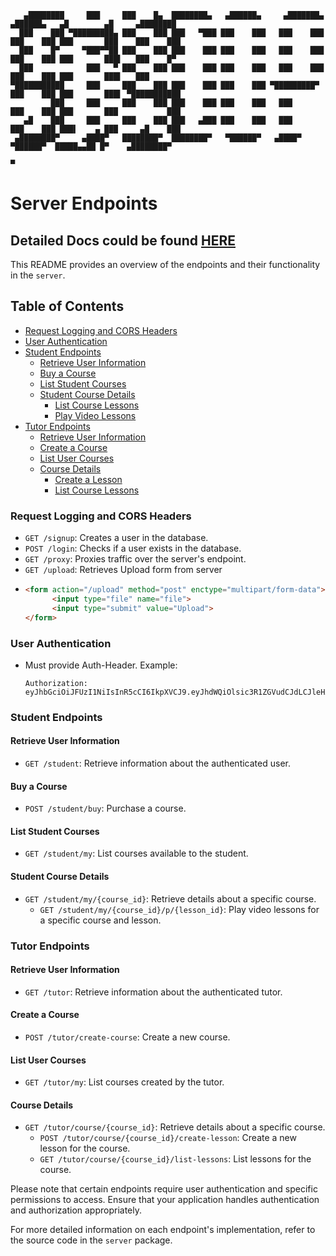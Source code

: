 ```
   ▄████████     ███     ███    █▄  ████████▄   ▄██████▄     ▄███████▄  ▄██████▄   ▄█        ▄█     ▄████████ 
  ███    ███ ▀█████████▄ ███    ███ ███   ▀███ ███    ███   ███    ███ ███    ███ ███       ███    ███    ███ 
  ███    █▀     ▀███▀▀██ ███    ███ ███    ███ ███    ███   ███    ███ ███    ███ ███       ███▌   ███    █▀  
  ███            ███   ▀ ███    ███ ███    ███ ███    ███   ███    ███ ███    ███ ███       ███▌   ███        
▀███████████     ███     ███    ███ ███    ███ ███    ███ ▀█████████▀  ███    ███ ███       ███▌ ▀███████████ 
         ███     ███     ███    ███ ███    ███ ███    ███   ███        ███    ███ ███       ███           ███ 
   ▄█    ███     ███     ███    ███ ███   ▄███ ███    ███   ███        ███    ███ ███▌    ▄ ███     ▄█    ███ 
 ▄████████▀     ▄████▀   ████████▀  ████████▀   ▀██████▀   ▄████▀       ▀██████▀  █████▄▄██ █▀    ▄████████▀  
                                                                                  ▀                           

```

# Server Endpoints

## **Detailed Docs could be found [HERE](/docs/)**

This README provides an overview of the endpoints and their functionality in the `server`.



## Table of Contents
- [Request Logging and CORS Headers](#request-logging-and-cors-headers)
- [User Authentication](#user-authentication)
- [Student Endpoints](#student-endpoints)
  - [Retrieve User Information](#retrieve-user-information)
  - [Buy a Course](#buy-a-course)
  - [List Student Courses](#list-student-courses)
  - [Student Course Details](#student-course-details)
    - [List Course Lessons](#list-course-lessons)
    - [Play Video Lessons](#play-video-lessons)
- [Tutor Endpoints](#tutor-endpoints)
  - [Retrieve User Information](#retrieve-user-information-1)
  - [Create a Course](#create-a-course)
  - [List User Courses](#list-user-courses)
  - [Course Details](#course-details)
    - [Create a Lesson](#create-a-lesson)
    - [List Course Lessons](#list-course-lessons-1)

### Request Logging and CORS Headers
- `GET /signup`: Creates a user in the database.
- `POST /login`: Checks if a user exists in the database.
- `GET /proxy`: Proxies traffic over the server's endpoint.
- `GET /upload`: Retrieves Upload form from server
- ```html
  <form action="/upload" method="post" enctype="multipart/form-data">
        <input type="file" name="file">
        <input type="submit" value="Upload">
  </form>
  ```

### User Authentication
- Must provide Auth-Header. Example:
    ```
    Authorization: eyJhbGciOiJFUzI1NiIsInR5cCI6IkpXVCJ9.eyJhdWQiOlsic3R1ZGVudCJdLCJleHAiOjE2OTk3ODQxOTQsImlhdCI6MTY5OTE3OTM5NCwiaXNzIjoiU3R1ZG9wb2xpcyIsInVzZXIiOnsiaWQiOiI5NzViNjgwZS1hNDEyLTRiMWEtYjM2MS1jYmEzOTAzMWI4MDgiLCJlbWFpbCI6InN0dWRlbnRAbWFpbC5vcmciLCJyb2xlIjoic3R1ZGVudCJ9fQ.CnwbsVhbcEIPazdQq_KpzNaYcEIw8YEx5qpa_1szpbbWbNIznOV9LIvJXDRUGRCA712KM1EFqOsWI4H9TlBjQw
    ```

### Student Endpoints

#### Retrieve User Information
- `GET /student`: Retrieve information about the authenticated user.

#### Buy a Course
- `POST /student/buy`: Purchase a course.

#### List Student Courses
- `GET /student/my`: List courses available to the student.

#### Student Course Details
- `GET /student/my/{course_id}`: Retrieve details about a specific course.
  - `GET /student/my/{course_id}/p/{lesson_id}`: Play video lessons for a specific course and lesson.

### Tutor Endpoints

#### Retrieve User Information
- `GET /tutor`: Retrieve information about the authenticated tutor.

#### Create a Course
- `POST /tutor/create-course`: Create a new course.

#### List User Courses
- `GET /tutor/my`: List courses created by the tutor.

#### Course Details
- `GET /tutor/course/{course_id}`: Retrieve details about a specific course.
  - `POST /tutor/course/{course_id}/create-lesson`: Create a new lesson for the course.
  - `GET /tutor/course/{course_id}/list-lessons`: List lessons for the course.

Please note that certain endpoints require user authentication and specific permissions to access. Ensure that your application handles authentication and authorization appropriately.

For more detailed information on each endpoint's implementation, refer to the source code in the `server` package.